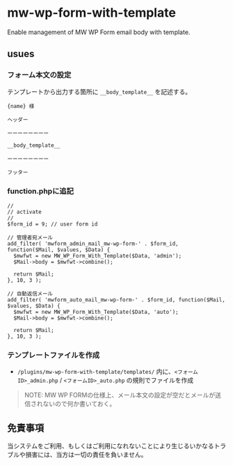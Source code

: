 # mw-wp-form-with-template

Enable management of MW WP Form email body with template.

## usues

### フォーム本文の設定

テンプレートから出力する箇所に `__body_template__` を記述する。

```
{name} 様

ヘッダー

ーーーーーーーー

__body_template__

ーーーーーーーー

フッター
```

### function.phpに追記

```php:function.php
//
// activate
//
$form_id = 9; // user form id

// 管理者宛メール
add_filter( 'mwform_admin_mail_mw-wp-form-' . $form_id, function($Mail, $values, $Data) {
  $mwfwt = new MW_WP_Form_With_Template($Data, 'admin');
  $Mail->body = $mwfwt->combine();

  return $Mail;
}, 10, 3 );

// 自動返信メール
add_filter( 'mwform_auto_mail_mw-wp-form-' . $form_id, function($Mail, $values, $Data) {
  $mwfwt = new MW_WP_Form_With_Template($Data, 'auto');
  $Mail->body = $mwfwt->combine();

  return $Mail;
}, 10, 3 );
```

### テンプレートファイルを作成

- `/plugins/mw-wp-form-with-template/templates/` 内に、`<フォームID>_admin.php` / `<フォームID>_auto.php` の規則でファイルを作成

> NOTE: MW WP FORMの仕様上、メール本文の設定が空だとメールが送信されないので何か書いておく。

## 免責事項

当システムをご利用、もしくはご利用になれないことにより生じるいかなるトラブルや損害には、当方は一切の責任を負いません。

